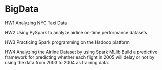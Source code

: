 # BigData

HW1 Analyzing NYC Taxi Data

HW2 Using PySpark to analyze airline on-time performance datasets

HW3 Practicing Spark programming on the Hadoop platform

HW4 Analyzing the Airline Dataset by using Spark MLlib
    Build a predictive framework for predicting whether each flight in 2005 will delay or not 
    by using the data from 2003 to 2004 as training data.
